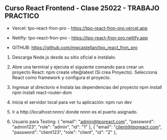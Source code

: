 ## Curso React Frontend - Clase 25022 - TRABAJO PRACTICO
- Vercel: tpo-react-fron-pro - https://tpo-react-fron-pro.vercel.app
- Netifly: tpo-react-fron-pro - https://tpo-react-fron-pro.netlify.app

- GITHUB: https://github.com/mwcastellan/tpo_react_fron_pro


1. Descarga Node.js desde su sitio oficial e instálalo.

2. Abre una terminal y ejecuta el siguiente comando para crear un proyecto React:
npm create vite@latest (Si crea Proyecto). Selecciona React como framework y configura el proyecto.

3. Ingresar al directorio e Instala las dependencias del proyecto
npm install
npm install react-router-dom

4. Inicia el servidor local para ver tu aplicación:
npm run dev

5. Ir a http://localhost:nnnn/ donde nnnn es el puerto asignado.

6. Usuario para Testing:
{   "email": "admin@tporeact.com",
    "password": "admin123",
    "role": "admin",
    "id": "1"
},
{   "email": "client@tporeact.com",
    "password": "client123",
    "role": "client",
    "id": "2"
},
